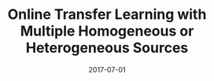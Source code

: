 ---
title: "Online Transfer Learning with Multiple Homogeneous or Heterogeneous Sources"
collection: journals
permalink: /publication/Online_Transfer
date: 2017-07-01
venue: "IEEE Trans. Knowl. Data Eng. 29(7)"
city: 
state: ""
thumbnail: "Online_Transfer.png"
teaser : 
authors: "Qingyao Wu, Hanrui Wu, Xiaoming Zhou, Mingkui Tan, Yonghui Xu, Yuguang Yan, and Tianyong Hao"
bibtex: Online_Transfer.txt
uri: Online_Transfer.pdf
arxiv: 
project: 
source:
poster: 
data:
---